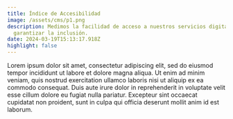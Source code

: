 ```yaml
---
title: Índice de Accesibilidad
image: /assets/cms/p1.png
description: Medimos la facilidad de acceso a nuestros servicios digitales para
  garantizar la inclusión.
date: 2024-03-19T15:13:17.918Z
highlight: false
---
```

<!--StartFragment-->

Lorem ipsum dolor sit amet, consectetur adipiscing elit, sed do eiusmod tempor incididunt ut labore et dolore magna aliqua. Ut enim ad minim veniam, quis nostrud exercitation ullamco laboris nisi ut aliquip ex ea commodo consequat. Duis aute irure dolor in reprehenderit in voluptate velit esse cillum dolore eu fugiat nulla pariatur. Excepteur sint occaecat cupidatat non proident, sunt in culpa qui officia deserunt mollit anim id est laborum.

<!--EndFragment-->